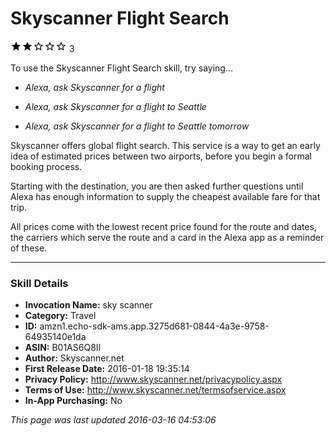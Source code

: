 # Skyscanner Flight Search
![2 stars](../../../images/ic_star_black_18dp_1x.png)![2 stars](../../../images/ic_star_black_18dp_1x.png)![2 stars](../../../images/ic_star_border_black_18dp_1x.png)![2 stars](../../../images/ic_star_border_black_18dp_1x.png)![2 stars](../../../images/ic_star_border_black_18dp_1x.png) 3

To use the Skyscanner Flight Search skill, try saying...

* *Alexa, ask Skyscanner for a flight*

* *Alexa, ask Skyscanner for a flight to Seattle*

* *Alexa, ask Skyscanner for a flight to Seattle tomorrow*

Skyscanner offers global flight search.  This service is a way to get an early idea of estimated prices between two airports, before you begin a formal booking process.  

Starting with the destination, you are then asked further questions until Alexa has enough information to supply the cheapest available fare for that trip.

All prices come with the lowest recent price found for the route and dates, the carriers which serve the route and a card in the Alexa app as a reminder of these.

***

### Skill Details

* **Invocation Name:** sky scanner
* **Category:** Travel
* **ID:** amzn1.echo-sdk-ams.app.3275d681-0844-4a3e-9758-64935140e1da
* **ASIN:** B01AS6Q8II
* **Author:** Skyscanner.net
* **First Release Date:** 2016-01-18 19:35:14
* **Privacy Policy:** http://www.skyscanner.net/privacypolicy.aspx
* **Terms of Use:** http://www.skyscanner.net/termsofservice.aspx
* **In-App Purchasing:** No

*This page was last updated 2016-03-16 04:53:06*
